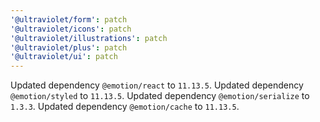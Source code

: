 ```yaml
---
'@ultraviolet/form': patch
'@ultraviolet/icons': patch
'@ultraviolet/illustrations': patch
'@ultraviolet/plus': patch
'@ultraviolet/ui': patch
---
```


Updated dependency `@emotion/react` to `11.13.5`.
Updated dependency `@emotion/styled` to `11.13.5`.
Updated dependency `@emotion/serialize` to `1.3.3`.
Updated dependency `@emotion/cache` to `11.13.5`.

